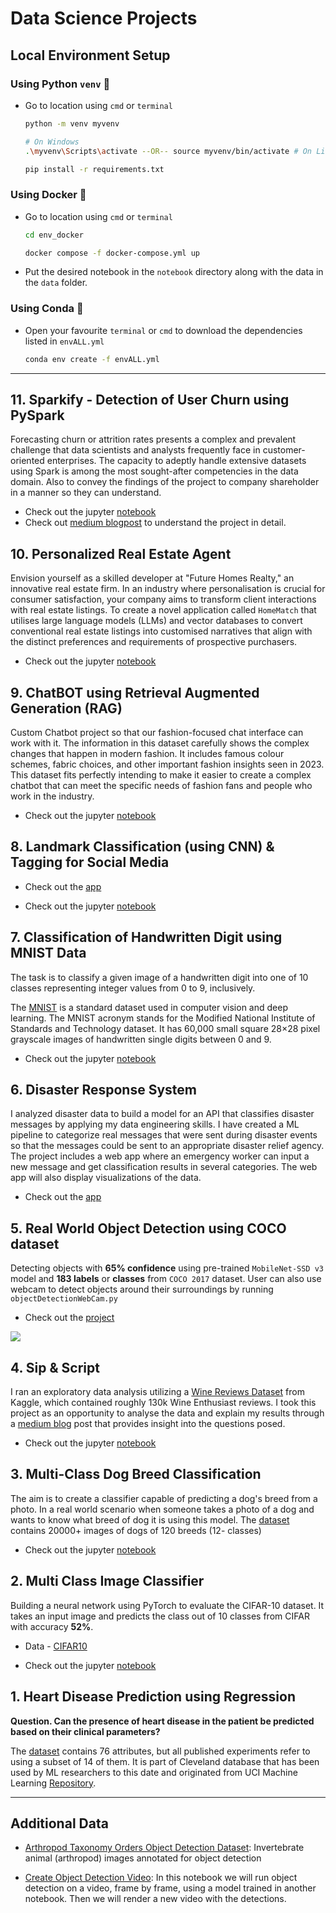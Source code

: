 # Data Science Projects

## Local Environment Setup

### Using Python `venv` 🐍

- Go to location using `cmd` or `terminal`

  ```bash
  python -m venv myvenv
  ```

  ```sh
  # On Windows
  .\myvenv\Scripts\activate --OR-- source myvenv/bin/activate # On Linux or Mac
  ```

  ```sh
  pip install -r requirements.txt
  ```

### Using Docker 🐳

- Go to location using `cmd` or `terminal`

  ```sh
  cd env_docker
  ```

  ```sh
  docker compose -f docker-compose.yml up
  ```

- Put the desired notebook in the `notebook` directory along with the data in the `data` folder.

### Using Conda 🧶

- Open your favourite `terminal` or `cmd` to download the dependencies listed in `envALL.yml`

  ```sh
  conda env create -f envALL.yml
  ```

---

## 11. Sparkify - Detection of User Churn using PySpark

Forecasting churn or attrition rates presents a complex and prevalent challenge that data scientists and analysts frequently face in customer-oriented enterprises.
The capacity to adeptly handle extensive datasets using Spark is among the most sought-after competencies in the data domain.
Also to convey the findings of the project to company shareholder in a manner so they can understand.

- Check out the jupyter [notebook](https://github.com/aghoshpro/myProjects/tree/main/Data-Scientist-Nanodegree/Project%204%20-%20Sparkify)
- Check out [medium blogpost](https://medium.com/@aghoshpro/beat-the-churn-how-were-using-pyspark-ml-to-keep-the-music-streaming-2b202dca6aaa) to understand the project in detail.

## 10. Personalized Real Estate Agent

Envision yourself as a skilled developer at "Future Homes Realty," an innovative real estate firm. In an industry where personalisation is crucial for consumer satisfaction,
your company aims to transform client interactions with real estate listings. To create a novel application called `HomeMatch` that utilises large language models (LLMs) and vector databases to
convert conventional real estate listings into customised narratives that align with the distinct preferences and requirements of prospective purchasers.

- Check out the jupyter [notebook](https://github.com/aghoshpro/myProjects/blob/main/GenAI/Project%204%20-%20Real%20Estate%20Agent/HomeMatch.ipynb)

## 9. ChatBOT using Retrieval Augmented Generation (RAG)

Custom Chatbot project so that our fashion-focused chat interface can work with it. The information in this dataset carefully shows the complex changes that happen in modern fashion. It includes famous colour schemes, fabric choices, and other important fashion insights seen in 2023. This dataset fits perfectly intending to make it easier to create a complex chatbot that can meet the specific needs of fashion fans and people who work in the industry.

- Check out the jupyter [notebook](https://github.com/aghoshpro/myProjects/blob/main/GenAI/Project%202%20-%20RAG%20ChatBOT/project.ipynb)

## 8. Landmark Classification (using CNN) & Tagging for Social Media

- Check out the [app](https://github.com/aghoshpro/myProjects/tree/main/Deep-Learning-NanoDegree/Project%2002%20-%20Landmark%20Classification%20%26%20Tagging%20for%20Social%20Media#landmark-classification)

- Check out the jupyter [notebook](https://github.com/aghoshpro/myProjects/tree/main/Deep-Learning-NanoDegree/Project%2002%20-%20Landmark%20Classification%20%26%20Tagging%20for%20Social%20Media#landmark-classification)

## 7. Classification of Handwritten Digit using MNIST Data

The task is to classify a given image of a handwritten digit into one of 10 classes representing integer values from 0 to 9, inclusively.

The [MNIST](https://en.wikipedia.org/wiki/MNIST_database) is a standard dataset used in computer vision and deep learning. The MNIST acronym stands for the Modified National Institute of Standards and Technology dataset. It has 60,000 small square 28×28 pixel grayscale images of handwritten single digits between 0 and 9.

- Check out the jupyter [notebook](https://github.com/aghoshpro/myProjects/blob/main/Deep-Learning-NanoDegree/Project%2001%20-%20MNIST%20Handwritten%20Digits%20Classifier%20with%20PyTorch/MNIST_Handwritten_Digits-STARTER.ipynb)

## 6. Disaster Response System

I analyzed disaster data to build a model for an API that classifies disaster messages by applying my data engineering skills. I have created a ML pipeline to categorize real messages that were sent during disaster events so that the messages could be sent to an appropriate disaster relief agency. The project includes a web app where an emergency worker can input a new message and get classification results in several categories. The web app will also display visualizations of the data.

- Check out the [app](https://github.com/aghoshpro/myProjects/tree/main/Data-Scientist-Nanodegree/Project%202%20-%20Disaster%20Response%20App#project-2---disaster-response-pipeline-project)

## 5. Real World Object Detection using COCO dataset

Detecting objects with **65% confidence** using pre-trained `MobileNet-SSD v3` model and **183 labels** or **classes** from `COCO 2017` dataset. User can also use webcam to detect objects around their surroundings by running `objectDetectionWebCam.py`

- Check out the [project](https://github.com/aghoshpro/myProjects/tree/main/Object%20Detection%20CV#object-detection-using-opencv)

<img src="./Object Detection CV/FIFA.gif">

## 4. Sip & Script

I ran an exploratory data analysis utilizing a [Wine Reviews Dataset](https://www.kaggle.com/datasets/zynicide/wine-reviews) from Kaggle, which contained roughly 130k Wine Enthusiast reviews. I took this project as an opportunity to analyse the data and explain my results through a [medium blog](https://medium.com/@aghoshpro/sip-script-a-data-driven-journey-through-the-world-of-wine-d9d05d6dcf4e) post that provides insight into the questions posed.

- Check out the jupyter [notebook](https://github.com/aghoshpro/myProjects/blob/main/Data-Scientist-Nanodegree/Project%201%20-%20WineTestingBlog/Sip%20%26%20Script.ipynb)

## 3. Multi-Class Dog Breed Classification

The aim is to create a classifier capable of predicting a dog's breed from a photo.
In a real world scenario when someone takes a photo of a dog and wants to know what breed of dog it is using this model.
The [dataset](https://www.kaggle.com/c/dog-breed-identification) contains 20000+ images of dogs of 120 breeds (12- classes)

- Check out the jupyter [notebook](https://colab.research.google.com/drive/1WdmR5UmvmP3QMo9WyuSXOQLqC0MHSuzJ)

## 2. Multi Class Image Classifier

Building a neural network using PyTorch to evaluate the CIFAR-10 dataset. It takes an input image and predicts the class out of 10 classes from CIFAR with accuracy **52%**.

- Data - [CIFAR10](https://pytorch.org/tutorials/beginner/blitz/cifar10_tutorial.html)

- Check out the jupyter [notebook](https://github.com/aghoshpro/myProjects/blob/main/Deep-Learning-NanoDegree/CIFAR-10_Image_Classifier-STARTER.ipynb)

## 1. Heart Disease Prediction using Regression

**Question. Can the presence of heart disease in the patient be predicted based on their clinical parameters?**

The [dataset](https://www.kaggle.com/datasets/rashikrahmanpritom/heart-attack-analysis-prediction-dataset) contains 76 attributes, but all published experiments refer to using a subset of 14 of them. It is part of Cleveland database that has been used by ML researchers to this date and originated from UCI Machine Learning [Repository](https://archive.ics.uci.edu/dataset/45/heart+disease).

---

<!--
## Pytorch Installation (with GPU)

### 0. Guide to local setup using GPU: https://pytorch.org/get-started/locally/

### 1. Nvidia CUDA Toolkit Setup

#### 1.1 Open `cmd` to check if the machine has a GPU-CUDA access

```sh
C:\>nvcc --version
nvcc: NVIDIA (R) Cuda compiler driver
Copyright (c) 2005-2022 NVIDIA Corporation
Built on Tue_May__3_19:00:59_Pacific_Daylight_Time_2022
Cuda compilation tools, release 11.7, V11.7.64
Build cuda_11.7.r11.7/compiler.31294372_0
```

#### 1.2. Else follow the following steps

- Go to [Cuda Toolkit](https://developer.nvidia.com/cuda-toolkit-archive) and download the toolkit version (11.7) supported by Pytorch.

- Install the Cuda Toolkit and after installation run the following `nvcc --version` in CMD to check CUDA version.

### 2. Installing PyTorch

#### 2.1. Create a virtul environment in local drive

```sh
(base) D:\workspace_Data_Science>conda create -n env_torch
```

```sh
(base) D:\workspace_Data_Science>conda activate env_torch
```

#### 2.2 Install PyTorch according to [Guide](https://pytorch.org/get-started/locally/)

```sh
(env_torch) D:\workspace_Data_Science>conda install pytorch torchvision torchaudio pytorch-cuda=11.7 -c pytorch -c nvidia
```

```sh
## Package Plan ##

  environment location: C:\Anaconda_2021\envs\env_torch

  added / updated specs:
    - pytorch
    - pytorch-cuda=11.7
    - torchaudio
    - torchvision

The following packages will be downloaded:

    package                    |            build
    ---------------------------|-----------------
    brotlipy-0.7.0             |py310h2bbff1b_1002         335 KB
    ca-certificates-2023.01.10 |       haa95532_0         121 KB
    certifi-2022.12.7          |  py310haa95532_0         149 KB
    cffi-1.15.1                |  py310h2bbff1b_3         239 KB
    cryptography-39.0.1        |  py310h21b164f_0         1.0 MB
    cuda-demo-suite-12.1.55    |                0         4.7 MB  nvidia
    cuda-documentation-12.1.55 |                0          89 KB  nvidia
    cuda-nsight-compute-12.1.0 |                0           1 KB  nvidia
    cuda-nvdisasm-12.1.55      |                0        48.0 MB  nvidia
    cuda-nvprof-12.1.55        |                0         1.6 MB  nvidia
    cuda-nvvp-12.1.55          |                0       113.6 MB  nvidia
    cuda-sanitizer-api-12.1.55 |                0        12.9 MB  nvidia
    giflib-5.2.1               |       h8cc25b3_3          88 KB
    idna-3.4                   |  py310haa95532_0          97 KB
    jpeg-9e                    |       h2bbff1b_1         320 KB
    libcurand-10.3.2.56        |                0           3 KB  nvidia
    libcurand-dev-10.3.2.56    |                0        50.0 MB  nvidia
    .
    .
    . and many more
```

#### 2.3 Check if pytorch installed successfully ???

```sh
(env_torch) D:\workspace_Data_Science>python
Python 3.10.9 | packaged by Anaconda, Inc. | (main, Mar  8 2023, 10:42:25) [MSC v.1916 64 bit (AMD64)] on win32
Type "help", "copyright", "credits" or "license" for more information.
>>> import torch
>>>
>>>
>>> print(torch.rand(2,4))
tensor([[0.1220, 0.2692, 0.8196, 0.2800],
        [0.3619, 0.8364, 0.9870, 0.7860]])
>>> torch.cuda.is_available()
True
>>> torch.cuda.device_count()
1
>>> torch.cuda.get_device_name()
'NVIDIA GeForce RTX 2060'
```

#### 2.5 Install required pkgs

```
(env_torch) D:\workspace_Data_Science>conda install pandas matplotlib seaborn scikit-learn
``` -->

## Additional Data

- [Arthropod Taxonomy Orders Object Detection Dataset](https://www.kaggle.com/datasets/mistag/arthropod-taxonomy-orders-object-detection-dataset): Invertebrate animal (arthropod) images annotated for object detection

- [Create Object Detection Video](https://www.kaggle.com/code/mistag/create-object-detection-video): In this notebook we will run object detection on a video, frame by frame, using a model trained in another notebook. Then we will render a new video with the detections.
